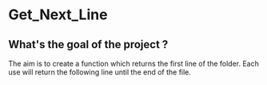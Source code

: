# Get_Next_Line

## What's the goal of the project ?

The aim is to create a function which returns the first line of the folder. Each use will return the following line until the end of the file.
